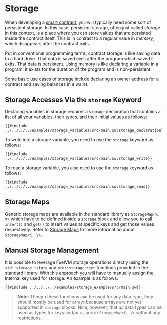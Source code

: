 # Storage

When developing a [smart contract](../sway-program-types/smart_contracts.md), you will typically need some sort of persistent storage. In this case, persistent storage, often just called _storage_ in this context, is a place where you can store values that are persisted inside the contract itself. This is in contrast to a regular value in _memory_, which disappears after the contract exits.

Put in conventional programming terms, contract storage is like saving data to a hard drive. That data is saved even after the program which saved it exits. That data is persistent. Using memory is like declaring a variable in a program: it exists for the duration of the program and is non-persistent.

Some basic use cases of storage include declaring an owner address for a contract and saving balances in a wallet.

## Storage Accesses Via the `storage` Keyword

Declaring variables in storage requires a `storage` declaration that contains a list of all your variables, their types, and their initial values as follows:

```sway
{{#include ../../../../examples/storage_variables/src/main.sw:storage_declaration}}
```

To write into a storage variable, you need to use the `storage` keyword as follows:

```sway
{{#include ../../../../examples/storage_variables/src/main.sw:storage_write}}
```

To read a storage variable, you also need to use the `storage` keyword as follows:

```sway
{{#include ../../../../examples/storage_variables/src/main.sw:storage_read}}
```

## Storage Maps

Generic storage maps are available in the standard library as `StorageMap<K, V>` which have to be defined inside a `storage` block and allow you to call `insert()` and `get()` to insert values at specific keys and get those values respectively. Refer to [Storage Maps](../common-collections/storage_map.md) for more information about `StorageMap<K, V>`.

## Manual Storage Management

It is possible to leverage FuelVM storage operations directly using the `std::storage::store` and `std::storage::get` functions provided in the standard library. With this approach you will have to manually assign the internal key used for storage. An example is as follows:

```sway
{{#include ../../../../examples/storage_example/src/main.sw}}
```

> **Note**: Though these functions can be used for any data type, they should mostly be used for arrays because arrays are not yet supported in `storage` blocks. Note, however, that _all_ data types can be used as types for keys and/or values in `StorageMap<K, V>` without any restrictions.
